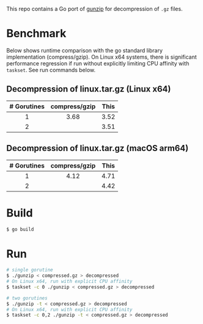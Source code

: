 This repo contains a Go port of [gunzip](https://github.com/TechHara/gunzip) for decompression of `.gz` files.

# Benchmark
Below shows runtime comparison with the go standard library implementation (compress/gzip).
On Linux x64 systems, there is significant performance regression if run without explicitly limiting CPU affinity with `taskset`. See run commands below.

## Decompression of linux.tar.gz (Linux x64)
|  # Gorutines | compress/gzip  | This  |
|:-:|:-:|:-:|
| 1 | 3.68 | 3.52 |
| 2 | | 3.51 |

## Decompression of linux.tar.gz (macOS arm64)
|  # Gorutines | compress/gzip  | This  |
|:-:|:-:|:-:|
| 1 | 4.12 | 4.71 |
| 2 | | 4.42 |


# Build
```sh
$ go build
```

# Run
```sh
# single gorutine
$ ./gunzip < compressed.gz > decompressed
# On Linux x64, run with explicit CPU affinity
$ taskset -c 0 ./gunzip < compressed.gz > decompressed

# two gorutines
$ ./gunzip -t < compressed.gz > decompressed
# On Linux x64, run with explicit CPU affinity
$ taskset -c 0,2 ./gunzip -t < compressed.gz > decompressed
```
